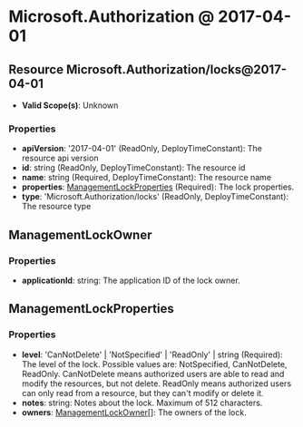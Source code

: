 # Microsoft.Authorization @ 2017-04-01

## Resource Microsoft.Authorization/locks@2017-04-01
* **Valid Scope(s)**: Unknown
### Properties
* **apiVersion**: '2017-04-01' (ReadOnly, DeployTimeConstant): The resource api version
* **id**: string (ReadOnly, DeployTimeConstant): The resource id
* **name**: string (Required, DeployTimeConstant): The resource name
* **properties**: [ManagementLockProperties](#managementlockproperties) (Required): The lock properties.
* **type**: 'Microsoft.Authorization/locks' (ReadOnly, DeployTimeConstant): The resource type

## ManagementLockOwner
### Properties
* **applicationId**: string: The application ID of the lock owner.

## ManagementLockProperties
### Properties
* **level**: 'CanNotDelete' | 'NotSpecified' | 'ReadOnly' | string (Required): The level of the lock. Possible values are: NotSpecified, CanNotDelete, ReadOnly. CanNotDelete means authorized users are able to read and modify the resources, but not delete. ReadOnly means authorized users can only read from a resource, but they can't modify or delete it.
* **notes**: string: Notes about the lock. Maximum of 512 characters.
* **owners**: [ManagementLockOwner](#managementlockowner)[]: The owners of the lock.

